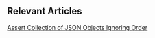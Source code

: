 ## Relevant Articles
[Assert Collection of JSON Objects Ignoring Order](https://www.baeldung.com/json-array-equality-ignore-order)
